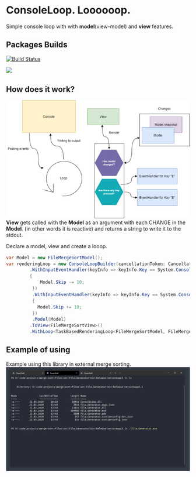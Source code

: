 # ConsoleLoop. Loooooop.

Simple console loop with with **model**(view-model) and **view** features.

## Packages Builds
[![Build Status](https://dev.azure.com/trapov/ConsoleLoop/_apis/build/status/Trapov.ConsoleLoop?branchName=master)](https://dev.azure.com/trapov/ConsoleLoop/_build/latest?definitionId=1&branchName=master) 

[![](https://img.shields.io/nuget/v/ConsoleLoooooop?style=for-the-badge)](https://www.nuget.org/packages/ConsoleLoooooop/)
## How does it work?

![](ConsoleLoopDiagram.png)
**View** gets called with the **Model** as an argument with each CHANGE in the **Model**. (in other words it is reactive) and returns a string to write it to the stdout.

Declare a model, view and create a looop.
```csharp
var Model = new FileMergeSortModel();
var renderingLoop = new ConsoleLoopBuilder(cancellationToken: CancellationTokenSource.Token)
         .WithInputEventHandler(keyInfo => keyInfo.Key == System.ConsoleKey.UpArrow, _ =>
         {
             Model.Skip -= 10;
          })
		  .WithInputEventHandler(keyInfo => keyInfo.Key == System.ConsoleKey.DownArrow, _ =>
		  {
		    Model.Skip += 10;
		  })
          .Model(Model)
         .ToView<FileMergeSortView>()
         .WithLoop<TaskBasedRenderingLoop<FileMergeSortModel, FileMergeSortView>>();
```

## Example of using

Example using this library in external merge sorting. 
![](https://github.com/Trapov/merge-sort-files/raw/master/example.gif)